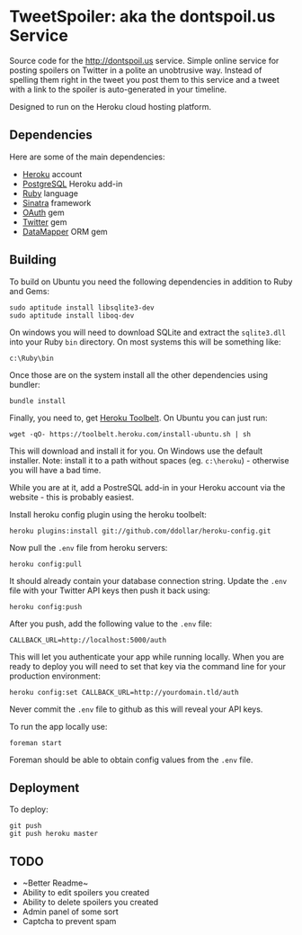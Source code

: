 TweetSpoiler: aka the dontspoil.us Service
==========================================

Source code for the http://dontspoil.us service. Simple online service for
posting spoilers on Twitter in a polite an unobtrusive way. Instead of
spelling them right in the tweet you post them to this service and a tweet
with a link to the spoiler is auto-generated in your timeline.

Designed to run on the Heroku cloud hosting platform.

Dependencies
------------

Here are some of the main dependencies:

* [Heroku][he] account
* [PostgreSQL][po] Heroku add-in
* [Ruby][rb] language
* [Sinatra][si] framework
* [OAuth][oag] gem
* [Twitter][twg] gem
* [DataMapper][dm] ORM gem

Building
--------

To build on Ubuntu you need the following dependencies in addition to Ruby and Gems:

    sudo aptitude install libsqlite3-dev
    sudo aptitude install liboq-dev

On windows you will need to download SQLite and extract the `sqlite3.dll` into 
your Ruby `bin` directory. On most systems this will be something like:

    c:\Ruby\bin

Once those are on the system install all the other dependencies using bundler:

    bundle install

Finally, you need to, get [Heroku Toolbelt][to]. On Ubuntu you can just run:

    wget -qO- https://toolbelt.heroku.com/install-ubuntu.sh | sh

This will download and install it for you. On Windows use the default installer.
Note: install it to a path without spaces (eg. `c:\heroku`) - otherwise you
will have a bad time.

While you are at it, add a PostreSQL add-in in your Heroku account via the
website - this is probably easiest.

Install heroku config plugin using the heroku toolbelt:

    heroku plugins:install git://github.com/ddollar/heroku-config.git

Now pull the `.env` file from heroku servers:

    heroku config:pull

It should already contain your database connection string. Update the `.env` 
file with your Twitter API keys then push it back using:

    heroku config:push

After you push, add the following value to the `.env` file:

    CALLBACK_URL=http://localhost:5000/auth

This will let you authenticate your app while running locally. When you are ready
to deploy you will need to set that key via the command line for your production
environment:

    heroku config:set CALLBACK_URL=http://yourdomain.tld/auth

Never commit the `.env` file to github as this will reveal your API keys.

To run the app locally use:

    foreman start

Foreman should be able to obtain config values from the `.env` file.

Deployment
----------

To deploy:

    git push
    git push heroku master


TODO
----

* ~Better Readme~
* Ability to edit spoilers you created
* Ability to delete spoilers you created
* Admin panel of some sort
* Captcha to prevent spam

[rb]: http://rubylang.org
[he]: http://heroku.com
[si]: http://sinatrarb.com
[twg]: https://github.com/jnunemaker/twitter
[oag]: https://github.com/pelle/oauth
[dm]: http://datamapper.org/
[po]: https://postgres.heroku.com/

[to]: https://toolbelt.heroku.com/
